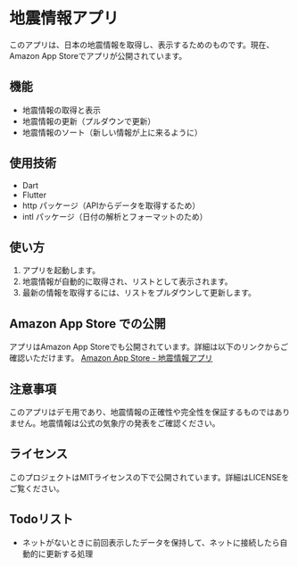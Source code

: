 # 地震情報アプリ

このアプリは、日本の地震情報を取得し、表示するためのものです。現在、Amazon App Storeでアプリが公開されています。

## 機能

- 地震情報の取得と表示
- 地震情報の更新（プルダウンで更新）
- 地震情報のソート（新しい情報が上に来るように）

## 使用技術

- Dart
- Flutter
- http パッケージ（APIからデータを取得するため）
- intl パッケージ（日付の解析とフォーマットのため）

## 使い方

1. アプリを起動します。
2. 地震情報が自動的に取得され、リストとして表示されます。
3. 最新の情報を取得するには、リストをプルダウンして更新します。

## Amazon App Store での公開

アプリはAmazon App Storeでも公開されています。詳細は以下のリンクからご確認いただけます。
[Amazon App Store - 地震情報アプリ](https://www.amazon.co.jp/gp/product/B0CTY69K1M)

## 注意事項

このアプリはデモ用であり、地震情報の正確性や完全性を保証するものではありません。地震情報は公式の気象庁の発表をご確認ください。

## ライセンス

このプロジェクトはMITライセンスの下で公開されています。詳細はLICENSEをご覧ください。

## Todoリスト

- ネットがないときに前回表示したデータを保持して、ネットに接続したら自動的に更新する処理

